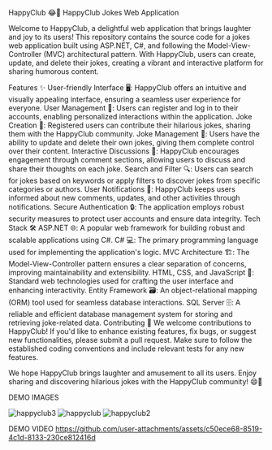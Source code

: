 HappyClub 😂🎉
HappyClub Jokes Web Application

Welcome to HappyClub, a delightful web application that brings laughter and joy to its users! This repository contains the source code for a jokes web application built using ASP.NET, C#, and following the Model-View-Controller (MVC) architectural pattern. With HappyClub, users can create, update, and delete their jokes, creating a vibrant and interactive platform for sharing humorous content.

Features ✨
User-friendly Interface 🖥️: HappyClub offers an intuitive and visually appealing interface, ensuring a seamless user experience for everyone.
User Management 👥: Users can register and log in to their accounts, enabling personalized interactions within the application.
Joke Creation 📝: Registered users can contribute their hilarious jokes, sharing them with the HappyClub community.
Joke Management 🔧: Users have the ability to update and delete their own jokes, giving them complete control over their content.
Interactive Discussions 💬: HappyClub encourages engagement through comment sections, allowing users to discuss and share their thoughts on each joke.
Search and Filter 🔍: Users can search for jokes based on keywords or apply filters to discover jokes from specific categories or authors.
User Notifications 📢: HappyClub keeps users informed about new comments, updates, and other activities through notifications.
Secure Authentication 🔒: The application employs robust security measures to protect user accounts and ensure data integrity.
Tech Stack 🛠️
ASP.NET 🌐: A popular web framework for building robust and scalable applications using C#.
C# 💻: The primary programming language used for implementing the application's logic.
MVC Architecture 🏗️: The Model-View-Controller pattern ensures a clear separation of concerns, improving maintainability and extensibility.
HTML, CSS, and JavaScript 🎨: Standard web technologies used for crafting the user interface and enhancing interactivity.
Entity Framework 🗃️: An object-relational mapping (ORM) tool used for seamless database interactions.
SQL Server 🗄️: A reliable and efficient database management system for storing and retrieving joke-related data.
Contributing 🤝
We welcome contributions to HappyClub! If you'd like to enhance existing features, fix bugs, or suggest new functionalities, please submit a pull request. Make sure to follow the established coding conventions and include relevant tests for any new features.

We hope HappyClub brings laughter and amusement to all its users. Enjoy sharing and discovering hilarious jokes with the HappyClub community! 😄🎊

DEMO IMAGES

![happyclub3](https://github.com/user-attachments/assets/73f9cd30-2916-4d44-9dcd-ce2d25a33d7f)
![happyclub](https://github.com/user-attachments/assets/117d5f07-8dc7-4772-9965-143c964da688)
![happyclub2](https://github.com/user-attachments/assets/1bf3df80-766e-4b98-bf10-ac65746273bd)

DEMO VIDEO
https://github.com/user-attachments/assets/c50ece68-8519-4c1d-8133-230ce812416d

